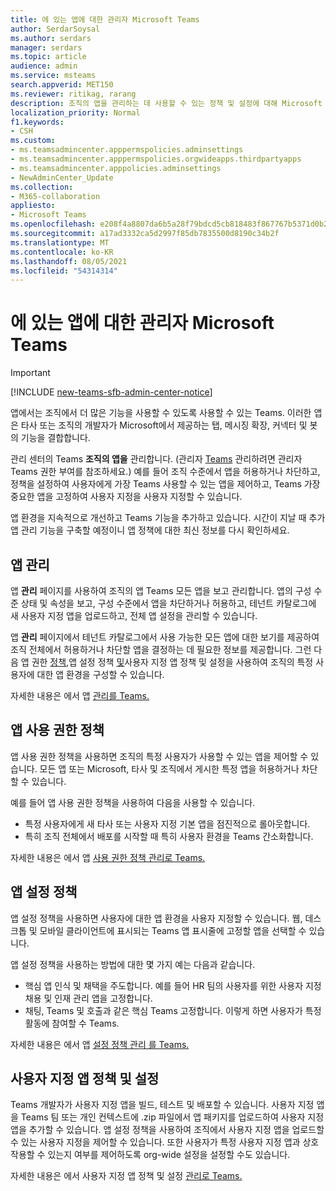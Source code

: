 ```yaml
---
title: 에 있는 앱에 대한 관리자 Microsoft Teams
author: SerdarSoysal
ms.author: serdars
manager: serdars
ms.topic: article
audience: admin
ms.service: msteams
search.appverid: MET150
ms.reviewer: ritikag, rarang
description: 조직의 앱을 관리하는 데 사용할 수 있는 정책 및 설정에 대해 Microsoft Teams.
localization_priority: Normal
f1.keywords:
- CSH
ms.custom:
- ms.teamsadmincenter.apppermspolicies.adminsettings
- ms.teamsadmincenter.apppermspolicies.orgwideapps.thirdpartyapps
- ms.teamsadmincenter.apppolicies.adminsettings
- NewAdminCenter_Update
ms.collection:
- M365-collaboration
appliesto:
- Microsoft Teams
ms.openlocfilehash: e208f4a8807da6b5a28f79bdcd5cb818483f867767b5371d0b2c7fc0ea40a7f0
ms.sourcegitcommit: a17ad3332ca5d2997f85db7835500d8190c34b2f
ms.translationtype: MT
ms.contentlocale: ko-KR
ms.lasthandoff: 08/05/2021
ms.locfileid: "54314314"
---
```

# <a name="admin-settings-for-apps-in-microsoft-teams"></a>에 있는 앱에 대한 관리자 Microsoft Teams

> [!IMPORTANT]
> [!INCLUDE [new-teams-sfb-admin-center-notice](includes/new-teams-sfb-admin-center-notice.md)]

앱에서는 조직에서 더 많은 기능을 사용할 수 있도록 사용할 수 있는 Teams. 이러한 앱은 타사 또는 조직의 개발자가 Microsoft에서 제공하는 탭, 메시징 확장, 커넥터 및 봇의 기능을 결합합니다.

관리 센터의 Teams **조직의 앱을** 관리합니다. (관리자 [Teams](./using-admin-roles.md) 관리하려면 관리자 Teams 권한 부여를 참조하세요.) 예를 들어 조직 수준에서 앱을 허용하거나 차단하고, 정책을 설정하여 사용자에게 가장 Teams 사용할 수 있는 앱을 제어하고, Teams 가장 중요한 앱을 고정하여 사용자 지정을 사용자 지정할 수 있습니다.

앱 환경을 지속적으로 개선하고 Teams 기능을 추가하고 있습니다. 시간이 지날 때 추가 앱 관리 기능을 구축할 예정이니 앱 정책에 대한 최신 정보를 다시 확인하세요.

## <a name="manage-apps"></a>앱 관리

앱 **관리** 페이지를 사용하여 조직의 앱 Teams 모든 앱을 보고 관리합니다. 앱의 구성 수준 상태 및 속성을 보고, 구성 수준에서 앱을 차단하거나 허용하고, 테넌트 카탈로그에 새 사용자 지정 앱을 업로드하고, 전체 앱 설정을 관리할 수 있습니다.

앱 **관리** 페이지에서 테넌트 카탈로그에서 사용 가능한 모든 앱에 대한 보기를 제공하여 조직 전체에서 허용하거나 차단할 앱을 결정하는 데 필요한 정보를 제공합니다. 그런 다음 앱 권한 [정책,](#app-permission-policies)앱 [](#custom-app-policies-and-settings) 설정 정책 [및](#app-setup-policies)사용자 지정 앱 정책 및 설정을 사용하여 조직의 특정 사용자에 대한 앱 환경을 구성할 수 있습니다.

자세한 내용은 에서 앱 [관리를 Teams.](manage-apps.md)

## <a name="app-permission-policies"></a>앱 사용 권한 정책

앱 사용 권한 정책을 사용하면 조직의 특정 사용자가 사용할 수 있는 앱을 제어할 수 있습니다. 모든 앱 또는 Microsoft, 타사 및 조직에서 게시한 특정 앱을 허용하거나 차단할 수 있습니다.

예를 들어 앱 사용 권한 정책을 사용하여 다음을 사용할 수 있습니다.

- 특정 사용자에게 새 타사 또는 사용자 지정 기본 앱을 점진적으로 롤아웃합니다.
- 특히 조직 전체에서 배포를 시작할 때 특히 사용자 환경을 Teams 간소화합니다.

자세한 내용은 에서 앱 [사용 권한 정책 관리로 Teams.](teams-app-permission-policies.md)

## <a name="app-setup-policies"></a>앱 설정 정책

앱 설정 정책을 사용하면 사용자에 대한 앱 환경을 사용자 지정할 수 있습니다. 웹, 데스크톱 및 모바일 클라이언트에 표시되는 Teams 앱 표시줄에 고정할 앱을 선택할 수 있습니다.

앱 설정 정책을 사용하는 방법에 대한 몇 가지 예는 다음과 같습니다.

- 핵심 앱 인식 및 채택을 주도합니다. 예를 들어 HR 팀의 사용자를 위한 사용자 지정 채용 및 인재 관리 앱을 고정합니다.
- 채팅, Teams 및 호출과 같은 핵심 Teams 고정합니다. 이렇게 하면 사용자가 특정 활동에 참여할 수 Teams.

자세한 내용은 에서 앱 [설정 정책 관리 를 Teams.](teams-app-setup-policies.md)

## <a name="custom-app-policies-and-settings"></a>사용자 지정 앱 정책 및 설정

Teams 개발자가 사용자 지정 앱을 빌드, 테스트 및 배포할 수 있습니다. 사용자 지정 앱을 Teams 팀 또는 개인 컨텍스트에 .zip 파일에서 앱 패키지를 업로드하여 사용자 지정 앱을 추가할 수 있습니다. 앱 설정 정책을 사용하여 조직에서 사용자 지정 앱을 업로드할 수 있는 사용자 지정을 제어할 수 있습니다. 또한 사용자가 특정 사용자 지정 앱과 상호 작용할 수 있는지 여부를 제어하도록 org-wide 설정을 설정할 수도 있습니다.

자세한 내용은 에서 사용자 지정 앱 정책 및 설정 [관리로 Teams.](teams-custom-app-policies-and-settings.md)